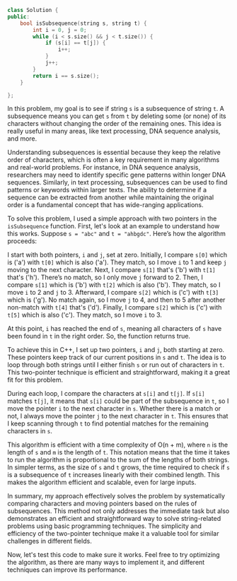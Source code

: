 ```cpp
class Solution {
public:
    bool isSubsequence(string s, string t) {
        int i = 0, j = 0;
        while (i < s.size() && j < t.size()) {
            if (s[i] == t[j]) {
                i++;
            }
            j++;
        }
        return i == s.size();
    }

};
```
In this problem, my goal is to see if string `s` is a subsequence of string `t`. A subsequence means you can get `s` from `t` by deleting some (or none) of its characters without changing the order of the remaining ones. This idea is really useful in many areas, like text processing, DNA sequence analysis, and more.

Understanding subsequences is essential because they keep the relative order of characters, which is often a key requirement in many algorithms and real-world problems. For instance, in DNA sequence analysis, researchers may need to identify specific gene patterns within longer DNA sequences. Similarly, in text processing, subsequences can be used to find patterns or keywords within larger texts. The ability to determine if a sequence can be extracted from another while maintaining the original order is a fundamental concept that has wide-ranging applications.

To solve this problem, I used a simple approach with two pointers in the `isSubsequence` function. First, let's look at an example to understand how this works. Suppose `s = "abc"` and `t = "ahbgdc"`. Here’s how the algorithm proceeds:

I start with both pointers, `i` and `j`, set at zero. 
Initially, I compare `s[0]` which is ('a') with `t[0]` which is also ('a'). They match, so I move `i` to 1 and keep `j` moving to the next character. 
Next, I compare `s[1]` that's ('b') with `t[1]` that's ('h'). There’s no match, so I only move `j` forward to 2. 
Then, I compare `s[1]` which is ('b') with `t[2]` which is also ('b'). They match, so I move `i` to 2 and `j` to 3. 
Afterward, I compare `s[2]` which is ('c') with `t[3]` which is ('g'). No match again, so I move `j` to 4, and then to 5 after another non-match with `t[4]` that's ('d'). 
Finally, I compare `s[2]` which is ('c') with `t[5]` which is also ('c'). They match, so I move `i` to 3.

At this point, `i` has reached the end of `s`, meaning all characters of `s` have been found in `t` in the right order. So, the function returns true.

To achieve this in C++, I set up two pointers, `i` and `j`, both starting at zero. These pointers keep track of our current positions in `s` and `t`. The idea is to loop through both strings until I either finish `s` or run out of characters in `t`. This two-pointer technique is efficient and straightforward, making it a great fit for this problem.

During each loop, I compare the characters at `s[i]` and `t[j]`. If `s[i]` matches `t[j]`, it means that `s[i]` could be part of the subsequence in `t`, so I move the pointer `i` to the next character in `s`. Whether there is a match or not, I always move the pointer `j` to the next character in `t`. This ensures that I keep scanning through `t` to find potential matches for the remaining characters in `s`.

This algorithm is efficient with a time complexity of O(n + m), where `n` is the length of `s` and `m` is the length of `t`. This notation means that the time it takes to run the algorithm is proportional to the sum of the lengths of both strings. In simpler terms, as the size of `s` and `t` grows, the time required to check if `s` is a subsequence of `t` increases linearly with their combined length. This makes the algorithm efficient and scalable, even for large inputs.

In summary, my approach effectively solves the problem by systematically comparing characters and moving pointers based on the rules of subsequences. This method not only addresses the immediate task but also demonstrates an efficient and straightforward way to solve string-related problems using basic programming techniques. The simplicity and efficiency of the two-pointer technique make it a valuable tool for similar challenges in different fields.

Now, let's test this code to make sure it works. Feel free to try optimizing the algorithm, as there are many ways to implement it, and different techniques can improve its performance.
